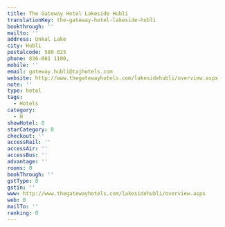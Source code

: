 ```yaml
---
title: The Gateway Hotel Lakeside Hubli
translationKey: the-gateway-hotel-lakeside-hubli
bookthrough: ''
mailto: ''
address: Unkal Lake
city: Hubli
postalcode: 580 025
phone: 836-661 1100,
mobile: ''
email: gateway.hubli@tajhotels.com
website: http://www.thegatewayhotels.com/lakesidehubli/overview.aspx
note: ''
type: hotel
tags:
  - Hotels
category:
  - H
showHotel: 0
starCategory: 0
checkout: ''
accessRail: ''
accessAir: ''
accessBus: ''
advantage: ''
rooms: 0
bookThrough: ''
gstType: 0
gstin: ''
www: http://www.thegatewayhotels.com/lakesidehubli/overview.aspx
web: 0
mailTo: ''
ranking: 0
---
```







